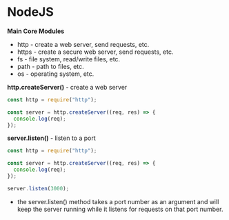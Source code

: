 # NodeJS

**Main Core Modules**

- http - create a web server, send requests, etc.
- https - create a secure web server, send requests, etc.
- fs - file system, read/write files, etc.
- path - path to files, etc.
- os - operating system, etc.

**http.createServer()** - create a web server

```js
const http = require("http");

const server = http.createServer((req, res) => {
  console.log(req);
});
```

**server.listen()** - listen to a port

```js
const http = require("http");

const server = http.createServer((req, res) => {
  console.log(req);
});

server.listen(3000);
```

- the server.listen() method takes a port number as an argument and will keep the server running while it listens for requests on that port number.

